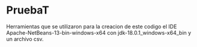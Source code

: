 # PruebaT


Herramientas que se utilizaron para la creacion de este codigo el IDE Apache-NetBeans-13-bin-windows-x64 con jdk-18.0.1_windows-x64_bin y un archivo csv. 
